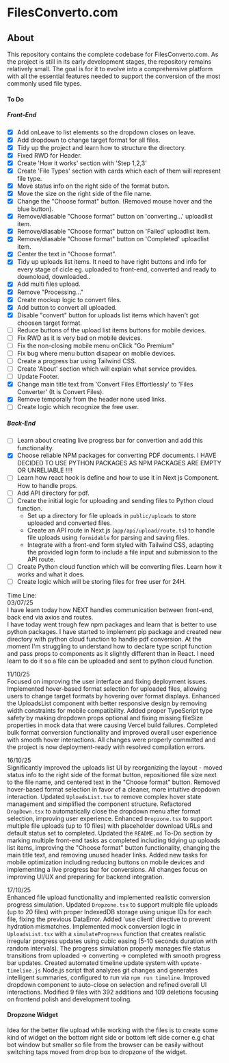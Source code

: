 # FilesConverto.com

## About

This repository contains the complete codebase for FilesConverto.com. As the project is still in its early development stages, the repository remains relatively small. The goal is for it to evolve into a comprehensive platform with all the essential features needed to support the conversion of the most commonly used file types.

#### To Do

##### Front-End

- [x] Add onLeave to list elements so the dropdown closes on leave.
- [x] Add dropdown to change target format for all files.
- [x] Tidy up the project and learn how to structure the directory.
- [x] Fixed RWD for Header.
- [x] Create 'How it works' section with 'Step 1,2,3'
- [x] Create 'File Types' section with cards which each of them will represent file type.
- [x] Move status info on the right side of the format buton.
- [x] Move the size on the right side of the file name.
- [x] Change the "Choose format" button. (Removed mouse hover and the blue button).
- [x] Remove/diasable "Choose format" button on 'converting...' uploadlist item.
- [x] Remove/diasable "Choose format" button on 'Failed' uploadlist item.
- [x] Remove/diasable "Choose format" button on 'Completed' uploadlist item.
- [x] Center the text in "Choose format".
- [x] Tidy up uploads list items. It need to have right buttons and info for every stage of cicle eg. uploaded to front-end, converted and ready to downoload, downloaded..
- [x] Add multi files upload.
- [x] Remove "Processing..."
- [x] Create mockup logic to convert files.
- [x] Add button to convert all uploaded.
- [x] Disable "convert" button for uploads list items which haven't got choosen target format.
- [ ] Reduce buttons of the upload list items buttons for mobile devices.
- [ ] Fix RWD as it is very bad on mobile devices.
- [ ] Fix the non-closing mobile menu onClick "Go Premium"
- [ ] Fix bug where menu button disapear on mobile devices.
- [ ] Create a progress bar using Tailwind CSS.
- [ ] Create 'About' section which will explain what service provides.
- [ ] Update Footer.
- [x] Change main title text from 'Convert Files Effortlessly' to 'Files Converter' (It is Convert Files).
- [x] Remove temporally from the header none used links.
- [ ] Create logic which recognize the free user.

##### Back-End

- [ ] Learn about creating live progress bar for convertion and add this functionality.
- [x] Choose reliable NPM packages for converting PDF documents.
  I HAVE DECIDED TO USE PYTHON PACKAGES AS NPM PACKAGES ARE EMPTY OR UNRELIABLE !!!!
- [ ] Learn how react hook is define and how to use it in Next js Component. How to handle props.
- [ ] Add API directory for pdf.
- [ ] Create the initial logic for uploading and sending files to Python cloud function.
  - Set up a directory for file uploads in `public/uploads` to store uploaded and converted files.
  - Create an API route in Next.js (`app/api/upload/route.ts`) to handle file uploads using `formidable` for parsing and saving files.
  - Integrate with a front-end form styled with Tailwind CSS, adapting the provided login form to include a file input and submission to the API route.
- [ ] Create Python cloud function which will be converting files. Learn how it works and what it does.
- [ ] Create logic which will be storing files for free user for 24H.

Time Line:  
03/07/25  
  I have learn today how NEXT handles communication between front-end, back end via axios and routes.  
  I have today went trough few npm packages and learn that is better to use python packages. I have started to implement pip package and created new directory with python cloud function to handle pdf conversion. At the moment I'm struggling to understand how to declare type script function and pass props to components as it slightly different than in React. I need learn to do it so a file can be uploaded and sent to python cloud function.

11/10/25  
  Focused on improving the user interface and fixing deployment issues. Implemented hover-based format selection for uploaded files, allowing users to change target formats by hovering over format displays. Enhanced the UploadsList component with better responsive design by removing width constraints for mobile compatibility. Added proper TypeScript type safety by making dropdown props optional and fixing missing fileSize properties in mock data that were causing Vercel build failures. Completed bulk format conversion functionality and improved overall user experience with smooth hover interactions. All changes were properly committed and the project is now deployment-ready with resolved compilation errors.

16/10/25  
  Significantly improved the uploads list UI by reorganizing the layout - moved status info to the right side of the format button, repositioned file size next to the file name, and centered text in the "Choose format" button. Removed hover-based format selection in favor of a cleaner, more intuitive dropdown interaction. Updated `UploadsList.tsx` to remove complex hover state management and simplified the component structure. Refactored `DropDown.tsx` to automatically close the dropdown menu after format selection, improving user experience. Enhanced `Dropzone.tsx` to support multiple file uploads (up to 10 files) with placeholder download URLs and default status set to completed. Updated the `README.md` To-Do section by marking multiple front-end tasks as completed including tidying up uploads list items, improving the "Choose format" button functionality, changing the main title text, and removing unused header links. Added new tasks for mobile optimization including reducing buttons on mobile devices and implementing a live progress bar for conversions. All changes focus on improving UI/UX and preparing for backend integration.

17/10/25  
  Enhanced file upload functionality and implemented realistic conversion progress simulation. Updated `Dropzone.tsx` to support multiple file uploads (up to 20 files) with proper IndexedDB storage using unique IDs for each file, fixing the previous DataError. Added 'use client' directive to prevent hydration mismatches. Implemented mock conversion logic in `UploadsList.tsx` with a `simulateProgress` function that creates realistic irregular progress updates using cubic easing (5-10 seconds duration with random intervals). The progress simulation properly manages file status transitions from uploaded → converting → completed with smooth progress bar updates. Created automated timeline update system with `update-timeline.js` Node.js script that analyzes git changes and generates intelligent summaries, configured to run via `npm run timeline`. Improved dropdown component to auto-close on selection and refined overall UI interactions. Modified 9 files with 392 additions and 109 deletions focusing on frontend polish and development tooling.

#### Dropzone Widget

Idea for the better file upload while working with the files is to create some kind of widget on the bottom right side or bottom left side corner e.g chat bot window but smaller so file from the
browser can be easily without switching taps moved from drop box to dropzone of the widget.
